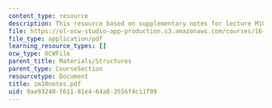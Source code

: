 ```yaml
---
content_type: resource
description: This resource based on supplementary notes for lecture M10.
file: https://ol-ocw-studio-app-production.s3.amazonaws.com/courses/16-01-unified-engineering-i-ii-iii-iv-fall-2005-spring-2006/9ae93240f61181e464a83556f4c11f09_zm10notes.pdf
file_type: application/pdf
learning_resource_types: []
ocw_type: OCWFile
parent_title: Materials/Structures
parent_type: CourseSection
resourcetype: Document
title: zm10notes.pdf
uid: 9ae93240-f611-81e4-64a8-3556f4c11f09
---
```

